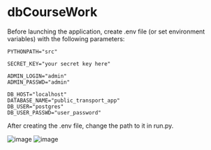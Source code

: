 # dbCourseWork
Before launching the application, create .env file (or set environment variables) with the following parameters:
```
PYTHONPATH="src"

SECRET_KEY="your secret key here"

ADMIN_LOGIN="admin"
ADMIN_PASSWD="admin"
                
DB_HOST="localhost"
DATABASE_NAME="public_transport_app"
DB_USER="postgres"
DB_USER_PASSWD="user_password"
```

After creating the .env file, change the path to it in run.py.

![image](https://user-images.githubusercontent.com/61249143/227474467-c81f444b-39c6-4e81-b792-47db1bfa7de3.png)
![image](https://user-images.githubusercontent.com/61249143/227474518-7c2e70a7-9a18-4e6a-8fcc-e0b9778fcd58.png)

